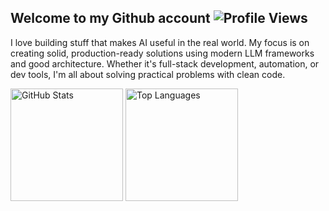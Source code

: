 ## Welcome to my Github account ![Profile Views](https://komarev.com/ghpvc/?username=LiteObject&color=blue) 
I love building stuff that makes AI useful in the real world. My focus is on creating solid, production-ready solutions using modern LLM frameworks and good architecture. Whether it's full-stack development, automation, or dev tools, I'm all about solving practical problems with clean code.
<div align="left">
  <img src="https://github-readme-stats.vercel.app/api?username=LiteObject&show_icons=true&rank_icon=github&locale=en" alt="GitHub Stats" height="180" />
  <img src="https://github-readme-stats.vercel.app/api/top-langs/?username=LiteObject&layout=compact&hide_border=false&langs_count=10&show_icons=true&theme=transparent" alt="Top Languages" height="180" />
</div>
